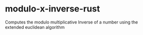 # modulo-x-inverse-rust
Computes the modulo multiplicative Inverse of a number using the extended euclidean algorithm
